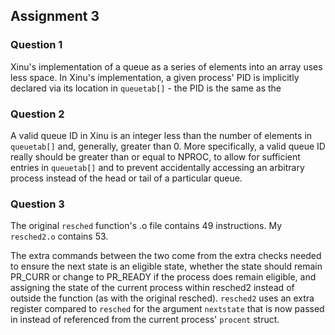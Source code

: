 ## Assignment 3

### Question 1

Xinu's implementation of a queue as a series of elements into an array uses less space. In Xinu's implementation, a given process' PID is implicitly declared via its location in ```queuetab[]``` - the PID is the same as the 

### Question 2

A valid queue ID in Xinu is an integer less than the number of elements in ```queuetab[]``` and, generally, greater than 0. More specifically, a valid queue ID really should be greater than or equal to NPROC, to allow for sufficient entries in ```queuetab[]``` and to prevent accidentally accessing an arbitrary process instead of the head or tail of a particular queue.

### Question 3

The original ```resched``` function's .o file contains 49 instructions. My ```resched2.o``` contains 53.

The extra commands between the two come from the extra checks needed to ensure the next state is an eligible state, whether the state should remain PR_CURR or change to PR_READY if the process does remain eligible, and assigning the state of the current process within resched2 instead of outside the function (as with the original resched). ```resched2``` uses an extra register compared to ```resched``` for the argument ```nextstate``` that is now passed in instead of referenced from the current process' ```procent``` struct.
